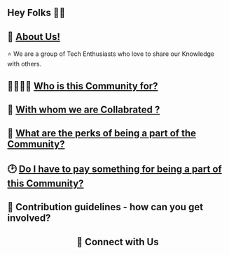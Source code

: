 ## Hey Folks 👋👋

<h2> 🙋‍ <ins> About Us! </ins> </h2>

<p>
    ⭐ We are a group of Tech Enthusiasts who love to share our Knowledge with others. <br>
</p>

<h2> 👨‍💻👩‍💻 <ins> Who is this Community for? </ins> </h2>

<h2> 👭 <ins> With whom we are Collabrated ? </ins></h2>

<h2> 🔰 <ins> What are the perks of being a part of the Community? </ins> </h2>

<h2> 🕑 <ins> Do I have to pay something for being a part of this Community? </ins> </h2>

<h2> 🌈 Contribution guidelines - how can you get involved? </h2>

<h2 align="center"> 🔗 Connect with Us </h2>

<!--
👩‍💻 Useful resources - where can the community find your docs? Is there anything else the community should know?
-->

